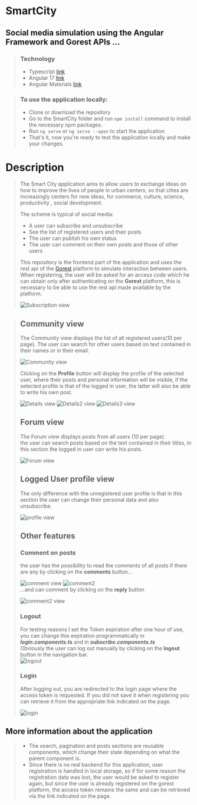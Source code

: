 # SmartCity

## Social media simulation using the Angular Framework and Gorest APIs ...
> ### Technology
> - Typescript [link](https://www.typescriptlang.org/it/tsconfig)
> - Angular 17 [link](https://angular.io/)
> - Angular Materials [link](https://material.angular.io/)

> ### To use the application locally:
>
> - Clone or download the repository
> - Go to the SmartCity folder and run `npm install` command to install the necessary npm packages.
> - Run `ng serve` or `ng serve --open` to start the application
> - That's it, now you're ready to test the application locally and make your changes.

# Description
>
> The Smart City application aims to allow users to exchange ideas on how to improve the lives of people in urban centers, so that cities are increasingly centers for new ideas, for commerce, culture, science, productivity , social development.
>
> The scheme is typical of social media:
>  - A user can subscribe and unsubscribe
>  - See the list of registered users and their posts
>  - The user can publish his own status
>  - The user can comment on their own posts and those of other users
>
> This repository is the frontend part of the application and uses the rest api of the [Gorest](https://gorest.co.in/) platform to simulate interaction between users.  
> When registering, the user will be asked for an access code which he can obtain only after authenticating on the **Gorest** platform, this is necessary to be able to use the rest api made available by the platform.
>
> ![Subscription view](https://i.ibb.co/WsSztJ4/subscription.jpg)

> ## Community view
> The Community view displays the list of all registered users(10 per page).
> The user can search for other users based on text contained in their names or in their email.
> 
> ![Community view](https://i.ibb.co/CBHXM8k/community.jpg)
>
> Clicking on the **Profile** button will display the profile of the selected user, where their posts and personal information will be visible, if the selected profile is that of the logged in user, the latter will also be able to write his own post.  
>
> ![Details view](https://i.ibb.co/kBnn7vb/details.jpg)
> ![Details2 view](https://i.ibb.co/J2tW0xN/details2.jpg)
> ![Details3 view](https://i.ibb.co/N3wxdzH/details3.jpg)
> 
> ## Forum view  
> The Forum view displays posts from all users (10 per page).  
> the user can search posts based on the text contained in their titles, in this section the logged in user can write his posts.
> 
> ![Forum view](https://i.ibb.co/X8d7HYj/forum.jpg)
>
> ## Logged User profile view  
> The only difference with the unregistered user profile is that in this section the user can change their personal data and also unsubscribe.
> 
> ![profile view](https://i.ibb.co/12MGMtj/profile.jpg)
>
> ## Other features
> ### Comment on posts
> the user has the possibility to read the comments of all posts if there are any by clicking on the **comments** button...
>
> ![comment view](https://i.ibb.co/RP9jSx6/comment.jpg) ![comment2](https://i.ibb.co/VMKwKFv/comment1.jpg)  
> ...and can comment by clicking on the **reply** button
>
> ![comment2 view](https://i.ibb.co/2smQD0C/comment2.jpg)
> 
> ### Logout
> For testing reasons I set the Token expiration after one hour of use, you can change this expiration programmatically in ***login.components.ts*** and in ***subscribe.components.ts***  
> Obviously the user can log out manually by clicking on the **logout** button in the navigation bar.  
> ![logout](https://i.ibb.co/rb5jG4j/logout.jpg)
>
> ### Login
> After logging out, you are redirected to the login page where the access token is requested. If you did not save it when registering you can retrieve it from the appropriate link indicated on the page.
>
> ![login](https://i.ibb.co/gz4yzGW/login.jpg)
>
## More information about the application
> - The search, pagination and posts sections are reusable components, which change their state depending on what the parent component is.
> - Since there is no real backend for this application, user registration is handled in local storage, so if for some reason the registration data was lost, the user would be asked to register again, but since the user is already registered on the gorest platform, the access token remains the same and can be retrieved via the link indicated on the page.
